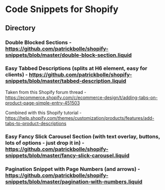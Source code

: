 # Code Snippets for Shopify
## Directory

### Double Blocked Sections - https://github.com/patrickbolle/shopify-snippets/blob/master/double-block-section.liquid

### Easy Tabbed Descriptions (splits at H6 element, easy for clients) - https://github.com/patrickbolle/shopify-snippets/blob/master/tabbed-description.liquid
Taken from this Shopify forum thread - https://ecommerce.shopify.com/c/ecommerce-design/t/adding-tabs-on-product-page-simple-entry-451503

Combined with this Shopify tutorial - https://help.shopify.com/themes/customization/products/features/add-tabs-to-product-descriptions

### Easy Fancy Slick Carousel Section (with text overlay, buttons, lots of options - just drop it in) - https://github.com/patrickbolle/shopify-snippets/blob/master/fancy-slick-carousel.liquid

### Pagination Snippet with Page Numbers (and arrows) - https://github.com/patrickbolle/shopify-snippets/blob/master/pagination-with-numbers.liquid
